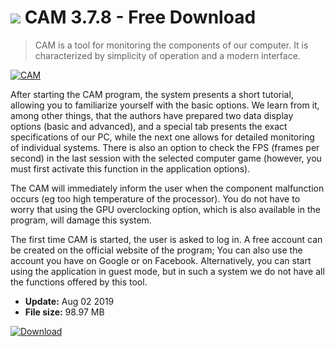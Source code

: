 # ![](https://cdn.softexe.net/static/icon/win.gif) CAM 3.7.8 - Free Download

> CAM is a tool for monitoring the components of our computer. It is characterized by simplicity of operation and a modern interface.

[![CAM](https://gallery.dpcdn.pl/imgc/Tools/75426/g_-_420x350_1.5_-_x20170424135400_0.jpg)](https://softexe.net/win/system/diagnostics-tests/cam:hbbg.html)

After starting the CAM program, the system presents a short tutorial, allowing you to familiarize yourself with the basic options. We learn from it, among other things, that the authors have prepared two data display options (basic and advanced), and a special tab presents the exact specifications of our PC, while the next one allows for detailed monitoring of individual systems. There is also an option to check the FPS (frames per second) in the last session with the selected computer game (however, you must first activate this function in the application options).
 
 The CAM will immediately inform the user when the component malfunction occurs (eg too high temperature of the processor). You do not have to worry that using the GPU overclocking option, which is also available in the program, will damage this system.
 
 The first time CAM is started, the user is asked to log in. A free account can be created on the official website of the program; You can also use the account you have on Google or on Facebook. Alternatively, you can start using the application in guest mode, but in such a system we do not have all the functions offered by this tool.


- **Update:** Aug 02 2019
- **File size:** 98.97 MB

[![Download](https://cdn.softexe.net/static/img/download.png)](https://softexe.net/win/system/diagnostics-tests/cam:hbbg.html)

